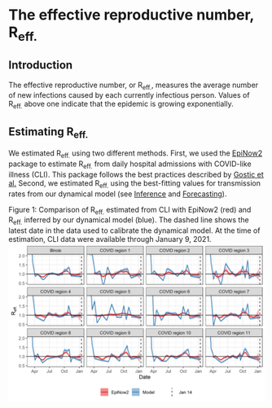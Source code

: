 # The effective reproductive number, R<sub>eff.</sub>

## Introduction

The effective reproductive number, or R<sub>eff.</sub>, measures the average number of new infections caused by each currently infectious person. Values of R<sub>eff.</sub> above one indicate that the epidemic is growing exponentially. 

## Estimating R<sub>eff.</sub>

We estimated R<sub>eff.</sub> using two different methods. First, we used the [EpiNow2](https://github.com/epiforecasts/EpiNow2) package to estimate R<sub>eff.</sub>  from daily hospital admissions with COVID-like illness (CLI). This package follows the best practices described by [Gostic et al.](https://www.medrxiv.org/content/10.1101/2020.06.18.20134858v3) Second, we estimated R<sub>eff.</sub>  using the best-fitting values for transmission rates from our dynamical model (see [Inference](../Inference) and [Forecasting](../Forecasting)).

Figure 1: Comparison of R<sub>eff.</sub> estimated from CLI with EpiNow2 (red) and R<sub>eff.</sub> inferred by our dynamical model (blue). The dashed line shows the latest date in the data used to calibrate the dynamical model. At the time of estimation, CLI data were available through January 9, 2021. 
![Figure 2](./plots/rt_comparison.png)
